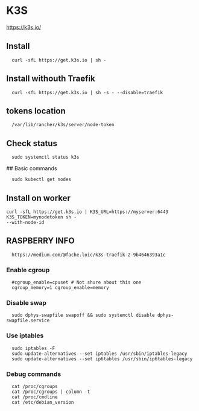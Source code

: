 # K3S 
https://k3s.io/

## Install
```
  curl -sfL https://get.k3s.io | sh -
```
## Install withouth Traefik
```
  curl -sfL https://get.k3s.io | sh -s - --disable=traefik
```
## tokens location
```
  /var/lib/rancher/k3s/server/node-token
```
## Check status
```
  sudo systemctl status k3s
```
## Basic commands
```
  sudo kubectl get nodes
```

## Install on worker
```
curl -sfL https://get.k3s.io | K3S_URL=https://myserver:6443 K3S_TOKEN=mynodetoken sh -
--with-node-id
```

## RASPBERRY INFO
```
  https://medium.com/@fache.loic/k3s-traefik-2-9b4646393a1c
```

### Enable cgroup
```
  #cgroup_enable=cpuset # Not shure about this one
  cgroup_memory=1 cgroup_enable=memory
```                  

### Disable swap
```
  sudo dphys-swapfile swapoff && sudo systemctl disable dphys-swapfile.service
```

### Use iptables
```
  sudo iptables -F
  sudo update-alternatives --set iptables /usr/sbin/iptables-legacy
  sudo update-alternatives --set ip6tables /usr/sbin/ip6tables-legacy
```

### Debug commands
```
  cat /proc/cgroups
  cat /proc/cgroups | column -t
  cat /proc/cmdline
  cat /etc/debian_version
```
